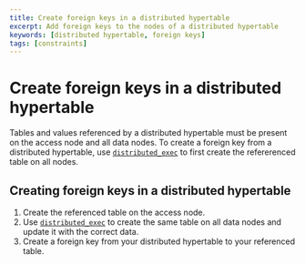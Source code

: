 ```yaml
---
title: Create foreign keys in a distributed hypertable
excerpt: Add foreign keys to the nodes of a distributed hypertable
keywords: [distributed hypertable, foreign keys]
tags: [constraints]
---
```


# Create foreign keys in a distributed hypertable

Tables and values referenced by a distributed hypertable must be present on the
access node and all data nodes. To create a foreign key from a distributed
hypertable, use [`distributed_exec`][distributed_exec] to first create the
refererenced table on all nodes.

<Procedure>

## Creating foreign keys in a distributed hypertable

1.  Create the referenced table on the access node.
1.  Use [`distributed_exec`][distributed_exec] to create the same table on all
    data nodes and update it with the correct data.
1.  Create a foreign key from your distributed hypertable to your referenced
    table.

</Procedure>

[distributed_exec]: /api/:currentVersion:/distributed-hypertables/distributed_exec/
